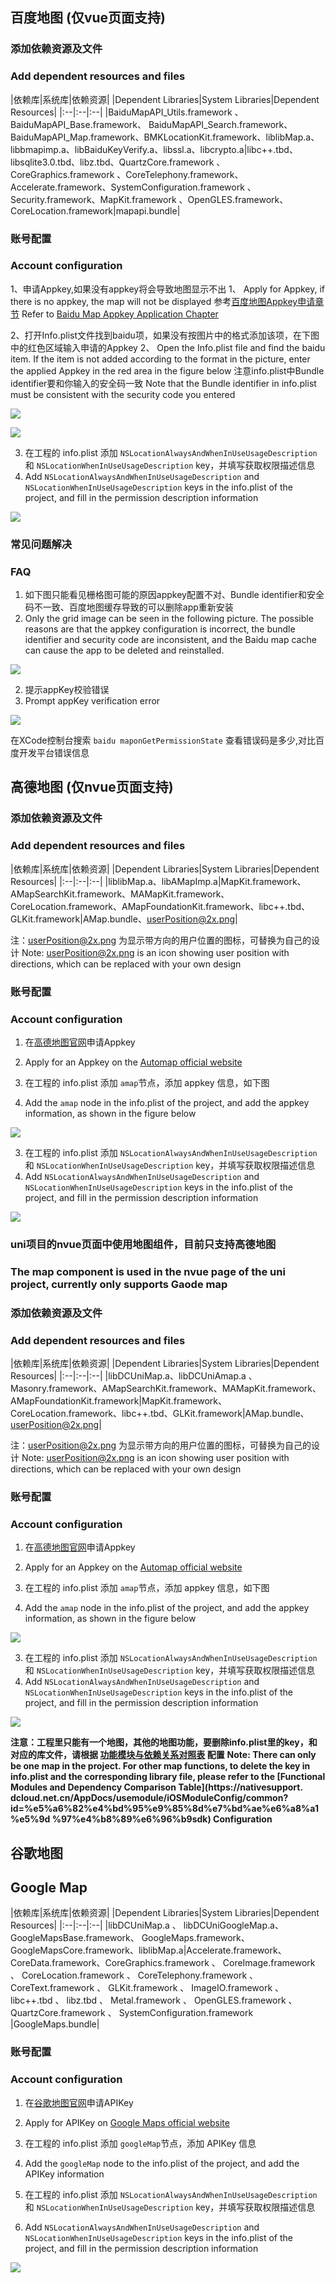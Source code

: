 ## 百度地图 (仅vue页面支持)

### 添加依赖资源及文件
### Add dependent resources and files

|依赖库|系统库|依赖资源|
|Dependent Libraries|System Libraries|Dependent Resources|
|:--|:--|:--|
|BaiduMapAPI_Utils.framework 、 BaiduMapAPI_Base.framework、 BaiduMapAPI_Search.framework、 BaiduMapAPI_Map.framework、BMKLocationKit.framework、liblibMap.a、libbmapimp.a、libBaiduKeyVerify.a、libssl.a、libcrypto.a|libc++.tbd、libsqlite3.0.tbd、libz.tbd、QuartzCore.framework 、CoreGraphics.framework 、CoreTelephony.framework、Accelerate.framework、SystemConfiguration.framework 、Security.framework、MapKit.framework 、OpenGLES.framework、CoreLocation.framework|mapapi.bundle|

### 账号配置
### Account configuration
1、申请Appkey,如果没有appkey将会导致地图显示不出
1、 Apply for Appkey, if there is no appkey, the map will not be displayed
 参考[百度地图Appkey申请章节](http://ask.dcloud.net.cn/article/29)
 Refer to [Baidu Map Appkey Application Chapter](http://ask.dcloud.net.cn/article/29)

2、打开Info.plist文件找到baidu项，如果没有按图片中的格式添加该项，在下图中的红色区域输入申请的Appkey
2、 Open the Info.plist file and find the baidu item. If the item is not added according to the format in the picture, enter the applied Appkey in the red area in the figure below
注意info.plist中Bundle identifier要和你输入的安全码一致
Note that the Bundle identifier in info.plist must be consistent with the security code you entered

![](https://img.cdn.aliyun.dcloud.net.cn/nativedocs/5SDKiOS/map/1153.png)

![](https://img.cdn.aliyun.dcloud.net.cn/nativedocs/5SDKiOS/map/2460.png)

3. 在工程的 info.plist 添加 `NSLocationAlwaysAndWhenInUseUsageDescription` 和 `NSLocationWhenInUseUsageDescription` key，并填写获取权限描述信息
3. Add `NSLocationAlwaysAndWhenInUseUsageDescription` and `NSLocationWhenInUseUsageDescription` keys in the info.plist of the project, and fill in the permission description information

![](https://img.cdn.aliyun.dcloud.net.cn/client/doc/ios/locationDes.png)

### 常见问题解决
### FAQ
1. 如下图只能看见栅格图可能的原因appkey配置不对、Bundle identifier和安全码不一致、百度地图缓存导致的可以删除app重新安装
1. Only the grid image can be seen in the following picture. The possible reasons are that the appkey configuration is incorrect, the bundle identifier and security code are inconsistent, and the Baidu map cache can cause the app to be deleted and reinstalled.

![](https://img.cdn.aliyun.dcloud.net.cn/nativedocs/5SDKiOS/map/2461.png)


2. 提示appKey校验错误
2. Prompt appKey verification error

![](https://img.cdn.aliyun.dcloud.net.cn/nativedocs/5SDKiOS/map/5178.png)

在XCode控制台搜索 `baidu maponGetPermissionState` 查看错误码是多少,对比百度开发平台错误信息


## 高德地图 (仅nvue页面支持)
### 添加依赖资源及文件
### Add dependent resources and files

|依赖库|系统库|依赖资源|
|Dependent Libraries|System Libraries|Dependent Resources|
|:--|:--|:--|
|liblibMap.a、libAMapImp.a|MapKit.framework、AMapSearchKit.framework、MAMapKit.framework、CoreLocation.framework、AMapFoundationKit.framework、libc++.tbd、GLKit.framework|AMap.bundle、userPosition@2x.png|

注：userPosition@2x.png 为显示带方向的用户位置的图标，可替换为自己的设计
Note: userPosition@2x.png is an icon showing user position with directions, which can be replaced with your own design

### 账号配置
### Account configuration
1. 在[高德地图官网](http://lbs.amap.com/api/ios-sdk/guide/create-project/get-key)申请Appkey
1. Apply for an Appkey on the [Automap official website](http://lbs.amap.com/api/ios-sdk/guide/create-project/get-key)

2. 在工程的 info.plist 添加 `amap`节点，添加 appkey 信息，如下图
2. Add the `amap` node in the info.plist of the project, and add the appkey information, as shown in the figure below
   
![](https://ask.dcloud.net.cn/uploads/article/20181218/4e630bfdb3d418b8847d82d7d4ada95d.png)

3. 在工程的 info.plist 添加 `NSLocationAlwaysAndWhenInUseUsageDescription` 和 `NSLocationWhenInUseUsageDescription` key，并填写获取权限描述信息
3. Add `NSLocationAlwaysAndWhenInUseUsageDescription` and `NSLocationWhenInUseUsageDescription` keys in the info.plist of the project, and fill in the permission description information

![](https://img.cdn.aliyun.dcloud.net.cn/client/doc/ios/locationDes.png)

### uni项目的nvue页面中使用地图组件，目前只支持高德地图
### The map component is used in the nvue page of the uni project, currently only supports Gaode map

### 添加依赖资源及文件
### Add dependent resources and files

|依赖库|系统库|依赖资源|
|Dependent Libraries|System Libraries|Dependent Resources|
|:--|:--|:--|
|libDCUniMap.a、libDCUniAmap.a 、Masonry.framework、AMapSearchKit.framework、MAMapKit.framework、AMapFoundationKit.framework|MapKit.framework、CoreLocation.framework、libc++.tbd、GLKit.framework|AMap.bundle、userPosition@2x.png|

注：userPosition@2x.png 为显示带方向的用户位置的图标，可替换为自己的设计
Note: userPosition@2x.png is an icon showing user position with directions, which can be replaced with your own design

### 账号配置
### Account configuration
1. 在[高德地图官网](http://lbs.amap.com/api/ios-sdk/guide/create-project/get-key)申请Appkey
1. Apply for an Appkey on the [Automap official website](http://lbs.amap.com/api/ios-sdk/guide/create-project/get-key)

2. 在工程的 info.plist 添加 `amap`节点，添加 appkey 信息，如下图
2. Add the `amap` node in the info.plist of the project, and add the appkey information, as shown in the figure below
   
![](https://ask.dcloud.net.cn/uploads/article/20181218/4e630bfdb3d418b8847d82d7d4ada95d.png)

3. 在工程的 info.plist 添加 `NSLocationAlwaysAndWhenInUseUsageDescription` 和 `NSLocationWhenInUseUsageDescription` key，并填写获取权限描述信息
3. Add `NSLocationAlwaysAndWhenInUseUsageDescription` and `NSLocationWhenInUseUsageDescription` keys in the info.plist of the project, and fill in the permission description information

![](https://img.cdn.aliyun.dcloud.net.cn/client/doc/ios/locationDes.png)

**注意：工程里只能有一个地图，其他的地图功能，要删除info.plist里的key，和对应的库文件，请根据 [功能模块与依赖关系对照表](https://nativesupport.dcloud.net.cn/AppDocs/usemodule/iOSModuleConfig/common?id=%e5%a6%82%e4%bd%95%e9%85%8d%e7%bd%ae%e6%a8%a1%e5%9d%97%e4%b8%89%e6%96%b9sdk) 配置**
**Note: There can only be one map in the project. For other map functions, to delete the key in info.plist and the corresponding library file, please refer to the [Functional Modules and Dependency Comparison Table](https://nativesupport. dcloud.net.cn/AppDocs/usemodule/iOSModuleConfig/common?id=%e5%a6%82%e4%bd%95%e9%85%8d%e7%bd%ae%e6%a8%a1%e5%9d %97%e4%b8%89%e6%96%b9sdk) Configuration**


## 谷歌地图
## Google Map

|依赖库|系统库|依赖资源|
|Dependent Libraries|System Libraries|Dependent Resources|
|:--|:--|:--|
|libDCUniMap.a 、 libDCUniGoogleMap.a、 GoogleMapsBase.framework、 GoogleMaps.framework、GoogleMapsCore.framework、liblibMap.a|Accelerate.framework、CoreData.framework、CoreGraphics.framework 、 CoreImage.framework 、 CoreLocation.framework 、 CoreTelephony.framework 、 CoreText.framework 、 GLKit.framework 、 ImageIO.framework 、 libc++.tbd 、 libz.tbd 、 Metal.framework 、 OpenGLES.framework 、  QuartzCore.framework 、 SystemConfiguration.framework |GoogleMaps.bundle|


### 账号配置
### Account configuration
1. 在[谷歌地图官网](https://developers.google.com/maps)申请APIKey
1. Apply for APIKey on [Google Maps official website](https://developers.google.com/maps)

2. 在工程的 info.plist 添加 `googleMap`节点，添加 APIKey 信息
2. Add the `googleMap` node to the info.plist of the project, and add the APIKey information
   
3. 在工程的 info.plist 添加 `NSLocationAlwaysAndWhenInUseUsageDescription` 和 `NSLocationWhenInUseUsageDescription` key，并填写获取权限描述信息
3. Add `NSLocationAlwaysAndWhenInUseUsageDescription` and `NSLocationWhenInUseUsageDescription` keys in the info.plist of the project, and fill in the permission description information

![](https://img.cdn.aliyun.dcloud.net.cn/client/doc/ios/locationDes.png)

